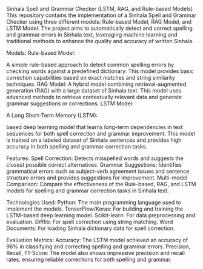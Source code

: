 Sinhala Spell and Grammar Checker (LSTM, RAG, and Rule-based Models)
This repository contains the implementation of a Sinhala Spell and Grammar Checker using three different models: Rule-based Model, RAG Model, and LSTM Model. The project aims to automatically detect and correct spelling and grammar errors in Sinhala text, leveraging machine learning and traditional methods to enhance the quality and accuracy of written Sinhala.

Models:
Rule-based Model:

A simple rule-based approach to detect common spelling errors by checking words against a predefined dictionary. This model provides basic correction capabilities based on exact matches and string similarity techniques.
RAG Model:
A hybrid model combining retrieval-augmented generation (RAG) with a large dataset of Sinhala text. This model uses advanced methods to retrieve contextually relevant data and generate grammar suggestions or corrections.
LSTM Model:

A Long Short-Term Memory (LSTM):

based deep learning model that learns long-term dependencies in text sequences for both spell correction and grammar improvement. This model is trained on a labeled dataset of Sinhala sentences and provides high accuracy in both spelling and grammar correction tasks.

Features:
Spell Correction: Detects misspelled words and suggests the closest possible correct alternatives.
Grammar Suggestions: Identifies grammatical errors such as subject-verb agreement issues and sentence structure errors and provides suggestions for improvement.
Multi-model Comparison: Compare the effectiveness of the Rule-based, RAG, and LSTM models for spelling and grammar correction tasks in Sinhala text.

Technologies Used:
Python: The main programming language used to implement the models.
TensorFlow/Keras: For building and training the LSTM-based deep learning model.
Scikit-learn: For data preprocessing and evaluation.
Difflib: For spell correction using string matching.
Word Documents: For loading Sinhala dictionary data for spell correction.

Evaluation Metrics:
Accuracy: The LSTM model achieved an accuracy of 96% in classifying and correcting spelling and grammar errors.
Precision, Recall, F1-Score: The model also shows impressive precision and recall rates, ensuring reliable corrections for both spelling and grammar.
